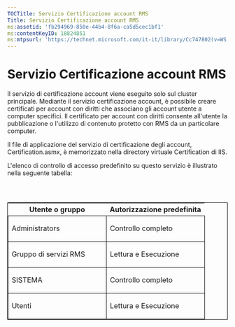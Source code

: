 ```yaml
---
TOCTitle: Servizio Certificazione account RMS
Title: Servizio Certificazione account RMS
ms:assetid: 'fb294969-850e-44b4-8f6a-ca5d5cec1bf1'
ms:contentKeyID: 18824851
ms:mtpsurl: 'https://technet.microsoft.com/it-it/library/Cc747802(v=WS.10)'
---
```


Servizio Certificazione account RMS
===================================

Il servizio di certificazione account viene eseguito solo sul cluster principale. Mediante il servizio certificazione account, è possibile creare certificati per account con diritti che associano gli account utente a computer specifici. Il certificato per account con diritti consente all'utente la pubblicazione o l'utilizzo di contenuto protetto con RMS da un particolare computer.

Il file di applicazione del servizio di certificazione degli account, Certification.asmx, è memorizzato nella directory virtuale Certification di IIS.

L'elenco di controllo di accesso predefinito su questo servizio è illustrato nella seguente tabella:

###  

<p> </p>
<table style="border:1px solid black;">
<colgroup>
<col width="50%" />
<col width="50%" />
</colgroup>
<thead>
<tr class="header">
<th>Utente o gruppo</th>
<th>Autorizzazione predefinita</th>
</tr>
</thead>
<tbody>
<tr class="odd">
<td style="border:1px solid black;"><p>Administrators</p></td>
<td style="border:1px solid black;"><p>Controllo completo</p></td>
</tr>
<tr class="even">
<td style="border:1px solid black;"><p>Gruppo di servizi RMS</p></td>
<td style="border:1px solid black;"><p>Lettura e Esecuzione</p></td>
</tr>
<tr class="odd">
<td style="border:1px solid black;"><p>SISTEMA</p></td>
<td style="border:1px solid black;"><p>Controllo completo</p></td>
</tr>
<tr class="even">
<td style="border:1px solid black;"><p>Utenti</p></td>
<td style="border:1px solid black;"><p>Lettura e Esecuzione</p></td>
</tr>
</tbody>
</table>

